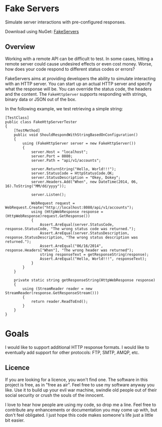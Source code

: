 # Fake Servers

Simulate server interactions with pre-configured responses.

Download using NuGet: [FakeServers](http://www.nuget.org/packages/FakeServers/)

## Overview
Working with a remote API can be difficult to test. In some cases, hitting a remote server could cause undesired effects or even cost money. Worse, how does your code respond to different status codes or errors?

FakeServers aims at providing developers the ability to simulate interacting with an HTTP server. You can start up an actual HTTP server and specify what the response will be. You can override the status code, the headers and the content. The `FakeHttpServer` supports responding with strings, binary data or JSON out of the box.

In the following example, we test retrieving a simple string:

    [TestClass]
    public class FakeHttpServerTester
    {
        [TestMethod]
        public void ShouldRespondWithStringBasedOnConfiguration()
        {
            using (FakeHttpServer server = new FakeHttpServer())
            {
                server.Host = "localhost";
                server.Port = 8080;
                server.Path = "api/v1/accounts";

                server.ReturnString("Hello, World!!!");
                server.StatusCode = HttpStatusCode.OK;
                server.StatusDescription = "Okey, Dokey";
                server.Headers.Add("When", new DateTime(2014, 06, 16).ToString("MM/dd/yyyy"));

                server.Listen();

                WebRequest request = WebRequest.Create("http://localhost:8080/api/v1/accounts");
                using (HttpWebResponse response = (HttpWebResponse)request.GetResponse())
                {
                    Assert.AreEqual(server.StatusCode, response.StatusCode, "The wrong status code was returned.");
                    Assert.AreEqual(server.StatusDescription, response.StatusDescription, "The wrong status description was returned.");
                    Assert.AreEqual("06/16/2014", response.Headers["When"], "The wrong header was returned");
                    string responseText = getResponseString(response);
                    Assert.AreEqual("Hello, World!!!", responseText);
                }
            }
        }

        private static string getResponseString(HttpWebResponse response)
        {
            using (StreamReader reader = new StreamReader(response.GetResponseStream()))
            {
                return reader.ReadToEnd();
            }
        }
    }

# Goals
I would like to support additional HTTP response formats.
I would like to eventually add support for other protocols: FTP, SMTP, AMQP, etc. 

## Licence
If you are looking for a licence, you won't find one. The software in this project is free, as in "free as air". Feel free to use my software anyway you like. Use it to build up your evil war machine, swindle old people out of their social security or crush the souls of the innocent.

I love to hear how people are using my code, so drop me a line. Feel free to contribute any enhancements or documentation you may come up with, but don't feel obligated. I just hope this code makes someone's life just a little bit easier.
